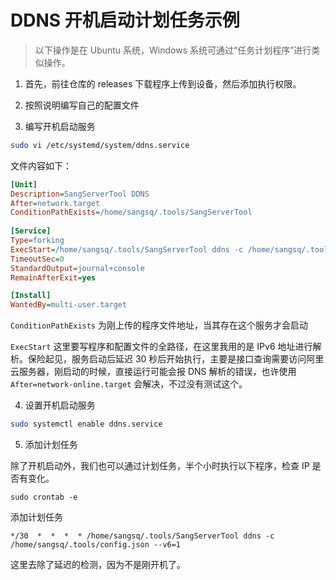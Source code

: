 # DDNS 开机启动计划任务示例

> 以下操作是在 Ubuntu 系统，Windows 系统可通过“任务计划程序”进行类似操作。

1. 首先，前往仓库的 releases 下载程序上传到设备，然后添加执行权限。

2. 按照说明编写自己的配置文件

3. 编写开机启动服务

```bash
sudo vi /etc/systemd/system/ddns.service
```

文件内容如下：

```ini
[Unit]
Description=SangServerTool DDNS
After=network.target
ConditionPathExists=/home/sangsq/.tools/SangServerTool
 
[Service]
Type=forking
ExecStart=/home/sangsq/.tools/SangServerTool ddns -c /home/sangsq/.tools/config.json --v6=1 --delay=30
TimeoutSec=0
StandardOutput=journal+console
RemainAfterExit=yes

[Install]
WantedBy=multi-user.target
```

`ConditionPathExists` 为刚上传的程序文件地址，当其存在这个服务才会启动

`ExecStart` 这里要写程序和配置文件的全路径，在这里我用的是 IPv6 地址进行解析。保险起见，服务启动后延迟 30 秒后开始执行，主要是接口查询需要访问阿里云服务器，刚启动的时候，直接运行可能会报 DNS 解析的错误，也许使用 `After=network-online.target` 会解决，不过没有测试这个。

4. 设置开机启动服务

```bash
sudo systemctl enable ddns.service
```

5. 添加计划任务

除了开机启动外，我们也可以通过计划任务，半个小时执行以下程序，检查 IP 是否有变化。

```
sudo crontab -e
```

添加计划任务

```
*/30  *  *  *  * /home/sangsq/.tools/SangServerTool ddns -c /home/sangsq/.tools/config.json --v6=1
```

这里去除了延迟的检测，因为不是刚开机了。
